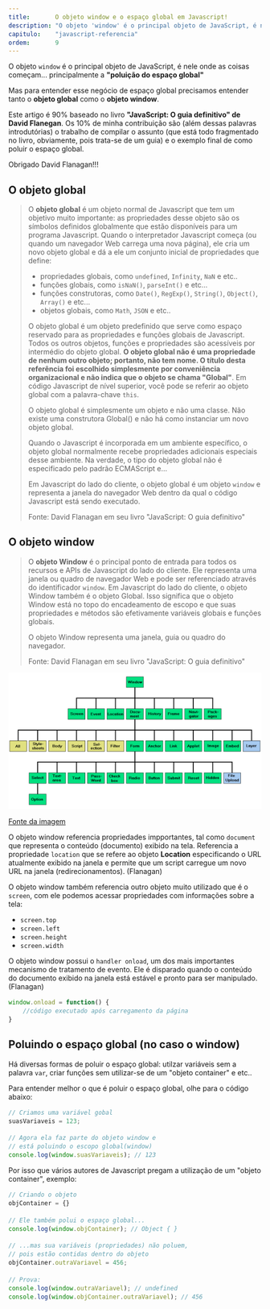 ```yaml
---
title:       O objeto window e o espaço global em Javascript!
description: "O objeto 'window' é o principal objeto de JavaScript, é nele onde as coisas começam... principalmente a  'poluição do espaço global'"
capitulo:    "javascript-referencia"
ordem:       9
---
```


O objeto `window` é o principal objeto de JavaScript, é nele onde as coisas começam... principalmente a
__"poluição do espaço global"__

Mas para entender esse negócio de espaço global precisamos entender tanto o __objeto global__ como o __objeto window__.

Este artigo é 90% baseado no livro __"JavaScript: O guia definitivo" de David Flanegan__. Os 10% de minha contribuição
são (além dessas palavras introdutórias) o trabalho de compilar o assunto (que está todo fragmentado no livro,
obviamente, pois trata-se de um guia) e o exemplo final de como poluir o espaço global.

Obrigado David Flanagan!!!



O objeto global
---

> O __objeto global__ é um objeto normal de Javascript que tem um objetivo muito importante: as propriedades desse
> objeto são os símbolos definidos globalmente que estão disponíveis para um programa Javascript. Quando o interpretador
> Javascript começa (ou quando um navegador Web carrega uma nova página), ele cria um novo objeto global e dá a ele um
> conjunto inicial de propriedades que define:
>
> - propriedades globais, como `undefined`, `Infinity`, `NaN` e etc..
> - funções globais, como `isNaN()`, `parseInt()` e etc...
> - funções construtoras, como `Date()`, `RegExp()`, `String()`, `Object()`, `Array()` e etc...
> - objetos globais, como `Math`, `JSON` e etc..
>
> O objeto global é um objeto predefinido que serve como espaço reservado para as propriedades e funções globais de Javascript.
> Todos os outros objetos, funções e propriedades são acessíveis por intermédio do objeto global. __O objeto global não é uma
> propriedade de nenhum outro objeto; portanto, não tem nome. O título desta referência foi escolhido simplesmente por
> conveniência organizacional e não indica que o objeto se chama "Global"__. Em código Javascript de nível superior, você
> pode se referir ao objeto global com a palavra-chave `this`.
>
> O objeto global é simplesmente um objeto e não uma classe. Não existe uma construtora Global() e não há como instanciar
> um novo objeto global.
>
> Quando o Javascript é incorporada em um ambiente específico, o objeto global normalmente recebe propriedades adicionais
> especiais desse ambiente. Na verdade, o tipo do objeto global não é especificado pelo padrão ECMAScript e...
>
> Em Javascript do lado do cliente, o objeto global é um objeto `window` e representa a janela do navegador Web dentro da
> qual o código Javascript está sendo executado.
>
> Fonte: David Flanagan em seu livro "JavaScript: O guia definitivo"




O objeto window
---

> O __objeto Window__ é o principal ponto de entrada para todos os recursos e APIs de Javascript do lado do cliente. Ele
> representa uma janela ou quadro de navegador Web e pode ser referenciado através do identificador `window`. Em Javascript
> do lado do cliente, o objeto Window também é o objeto Global. Isso significa que o objeto Window está no topo do encadeamento
> de escopo e que suas propriedades e métodos são efetivamente variáveis globais e funções globais.
>
> O objeto Window representa uma janela, guia ou quadro do navegador.
>
> Fonte: David Flanagan em seu livro "JavaScript: O guia definitivo"

![Figura window object](window-object.png "O objeto window está no topo do encadeamento!")

[Fonte da imagem](http://www.cs.ucc.ie/~gavin/javascript/05_JS4.html)


O objeto window referencia propriedades impportantes, tal como `document` que representa o conteúdo (documento) exibido
na tela. Referencia a propriedade `location` que se refere ao objeto __Location__ especificando o URL atualmente exibido na
janela e permite que um script carregue um novo URL na janela (redirecionamentos). (Flanagan)

O objeto window também referencia outro objeto muito utilizado que é o `screen`, com ele podemos acessar propriedades
com informações sobre a tela:

- `screen.top`
- `screen.left`
- `screen.height`
- `screen.width`


O objeto window possui o `handler onload`, um dos mais importantes mecanismo de tratamento de evento. Ele é disparado
quando o conteúdo do documento exibido na janela está estável e pronto para ser manipulado. (Flanagan)

```javascript
window.onload = function() {
    //código executado após carregamento da página
}
```



Poluindo o espaço global (no caso o window)
---

Há diversas formas de poluir o espaço global: utilzar variáveis sem a palavra `var`, criar funções sem utilizar-se de um
"objeto container" e etc..

Para entender melhor o que é poluir o espaço global, olhe para o código abaixo:


```javascript
// Criamos uma variável gobal
suasVariaveis = 123;

// Agora ela faz parte do objeto window e
// está poluindo o escopo global(window)
console.log(window.suasVariaveis); // 123
```

Por isso que vários autores de Javascript pregam a utilização de um "objeto container", exemplo:

```javascript
// Criando o objeto
objContainer = {}

// Ele também polui o espaço global...
console.log(window.objContainer); // Object { }

// ...mas sua variáveis (propriedades) não poluem,
// pois estão contidas dentro do objeto
objContainer.outraVariavel = 456;

// Prova:
console.log(window.outraVariavel); // undefined
console.log(window.objContainer.outraVariavel); // 456
```





